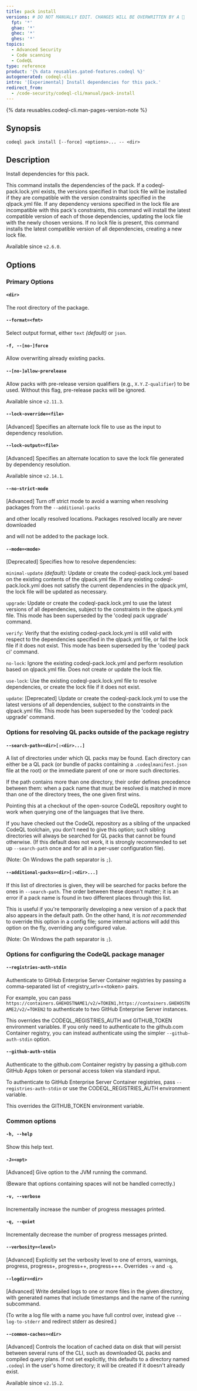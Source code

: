 ```yaml
---
title: pack install
versions: # DO NOT MANUALLY EDIT. CHANGES WILL BE OVERWRITTEN BY A 🤖
  fpt: '*'
  ghae: '*'
  ghec: '*'
  ghes: '*'
topics:
  - Advanced Security
  - Code scanning
  - CodeQL
type: reference
product: '{% data reusables.gated-features.codeql %}'
autogenerated: codeql-cli
intro: '[Experimental] Install dependencies for this pack.'
redirect_from:
  - /code-security/codeql-cli/manual/pack-install
---
```



<!-- Content after this section is automatically generated -->

{% data reusables.codeql-cli.man-pages-version-note %}

## Synopsis

```shell copy
codeql pack install [--force] <options>... -- <dir>
```

## Description

Install dependencies for this pack.

This command installs the dependencies of the pack. If a
codeql-pack.lock.yml exists, the versions specified in that lock file
will be installed if they are compatible with the version constraints
specified in the qlpack.yml file. If any dependency versions specified
in the lock file are incompatible with this pack's constraints, this
command will install the latest compatible version of each of those
dependencies, updating the lock file with the newly chosen versions. If
no lock file is present, this command installs the latest compatible
version of all dependencies, creating a new lock file.

Available since `v2.6.0`.

## Options

### Primary Options

#### `<dir>`

The root directory of the package.

#### `--format=<fmt>`

Select output format, either `text` _(default)_ or `json`.

#### `-f, --[no-]force`

Allow overwriting already existing packs.

#### `--[no-]allow-prerelease`

Allow packs with pre-release version qualifiers (e.g.,
`X.Y.Z-qualifier`) to be used. Without this flag, pre-release packs will
be ignored.

Available since `v2.11.3`.

#### `--lock-override=<file>`

\[Advanced] Specifies an alternate lock file to use as the input to
dependency resolution.

#### `--lock-output=<file>`

\[Advanced] Specifies an alternate location to save the lock file
generated by dependency resolution.

Available since `v2.14.1`.

#### `--no-strict-mode`

\[Advanced] Turn off strict mode to avoid a warning when resolving
packages from the `--additional-packs`

and other locally resolved locations. Packages resolved locally are
never downloaded

and will not be added to the package lock.

#### `--mode=<mode>`

\[Deprecated] Specifies how to resolve dependencies:

`minimal-update` _(default)_: Update or create the codeql-pack.lock.yml
based on the existing contents of the qlpack.yml file. If any existing
codeql-pack.lock.yml does not satisfy the current dependencies in the
qlpack.yml, the lock file will be updated as necessary.

`upgrade`: Update or create the codeql-pack.lock.yml to use the latest
versions of all dependencies, subject to the constraints in the
qlpack.yml file. This mode has been superseded by the 'codeql pack
upgrade' command.

`verify`: Verify that the existing codeql-pack.lock.yml is still valid
with respect to the dependencies specified in the qlpack.yml file, or
fail the lock file if it does not exist. This mode has been superseded
by the 'codeql pack ci' command.

`no-lock`: Ignore the existing codeql-pack.lock.yml and perform
resolution based on qlpack.yml file. Does not create or update the lock
file.

`use-lock`: Use the existing codeql-pack.lock.yml file to resolve
dependencies, or create the lock file if it does not exist.

`update`: \[Deprecated] Update or create the codeql-pack.lock.yml to
use the latest versions of all dependencies, subject to the constraints
in the qlpack.yml file. This mode has been superseded by the 'codeql
pack upgrade' command.

### Options for resolving QL packs outside of the package registry

#### `--search-path=<dir>[:<dir>...]`

A list of directories under which QL packs may be found. Each directory
can either be a QL pack (or bundle of packs containing a
`.codeqlmanifest.json` file at the root) or the immediate parent of one
or more such directories.

If the path contains more than one directory, their order defines
precedence between them: when a pack name that must be resolved is
matched in more than one of the directory trees, the one given first
wins.

Pointing this at a checkout of the open-source CodeQL repository ought
to work when querying one of the languages that live there.

If you have checked out the CodeQL repository as a sibling of the
unpacked CodeQL toolchain, you don't need to give this option; such
sibling directories will always be searched for QL packs that cannot be
found otherwise. (If this default does not work, it is strongly
recommended to set up `--search-path` once and for all in a per-user
configuration file).

(Note: On Windows the path separator is `;`).

#### `--additional-packs=<dir>[:<dir>...]`

If this list of directories is given, they will be searched for packs
before the ones in `--search-path`. The order between these doesn't
matter; it is an error if a pack name is found in two different places
through this list.

This is useful if you're temporarily developing a new version of a pack
that also appears in the default path. On the other hand, it is _not
recommended_ to override this option in a config file; some internal
actions will add this option on the fly, overriding any configured
value.

(Note: On Windows the path separator is `;`).

### Options for configuring the CodeQL package manager

#### `--registries-auth-stdin`

Authenticate to GitHub Enterprise Server Container registries by passing
a comma-separated list of \<registry\_url>=\<token> pairs.

For example, you can pass
`https://containers.GHEHOSTNAME1/v2/=TOKEN1,https://containers.GHEHOSTNAME2/v2/=TOKEN2`
to authenticate to two GitHub Enterprise Server instances.

This overrides the CODEQL\_REGISTRIES\_AUTH and GITHUB\_TOKEN environment
variables. If you only need to authenticate to the github.com Container
registry, you can instead authenticate using the simpler
`--github-auth-stdin` option.

#### `--github-auth-stdin`

Authenticate to the github.com Container registry by passing a
github.com GitHub Apps token or personal access token via standard
input.

To authenticate to GitHub Enterprise Server Container registries, pass
`--registries-auth-stdin` or use the CODEQL\_REGISTRIES\_AUTH environment
variable.

This overrides the GITHUB\_TOKEN environment variable.

### Common options

#### `-h, --help`

Show this help text.

#### `-J=<opt>`

\[Advanced] Give option to the JVM running the command.

(Beware that options containing spaces will not be handled correctly.)

#### `-v, --verbose`

Incrementally increase the number of progress messages printed.

#### `-q, --quiet`

Incrementally decrease the number of progress messages printed.

#### `--verbosity=<level>`

\[Advanced] Explicitly set the verbosity level to one of errors,
warnings, progress, progress+, progress++, progress+++. Overrides `-v`
and `-q`.

#### `--logdir=<dir>`

\[Advanced] Write detailed logs to one or more files in the given
directory, with generated names that include timestamps and the name of
the running subcommand.

(To write a log file with a name you have full control over, instead
give `--log-to-stderr` and redirect stderr as desired.)

#### `--common-caches=<dir>`

\[Advanced] Controls the location of cached data on disk that will
persist between several runs of the CLI, such as downloaded QL packs and
compiled query plans. If not set explicitly, this defaults to a
directory named `.codeql` in the user's home directory; it will be
created if it doesn't already exist.

Available since `v2.15.2`.
